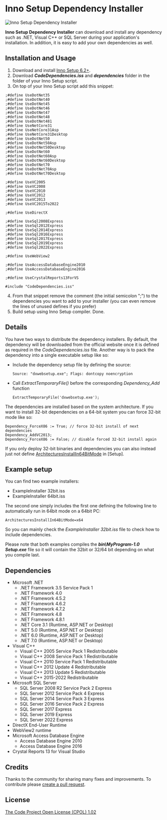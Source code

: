 # Inno Setup Dependency Installer

![Inno Setup Dependency Installer](https://user-images.githubusercontent.com/341158/122873592-3e2e9d80-d332-11eb-8055-8a4c6064ac4e.gif)

**Inno Setup Dependency Installer** can download and install any dependency such as .NET, Visual C++ or SQL Server during your application's installation. In addition, it is easy to add your own dependencies as well.

## Installation and Usage

1. Download and install [Inno Setup 6.2+](https://www.jrsoftware.org/isinfo.php).
2. Download **_CodeDependencies.iss_** and **_dependencies_** folder in the folder of your Inno Setup script.
3. On top of your Inno Setup script add this snippet:
```iss
;#define UseDotNet35
;#define UseDotNet40
;#define UseDotNet45
;#define UseDotNet46
;#define UseDotNet47
;#define UseDotNet48
;#define UseDotNet481
;#define UseNetCore31
;#define UseNetCore31Asp
;#define UseNetCore31Desktop
;#define UseDotNet50
;#define UseDotNet50Asp
;#define UseDotNet50Desktop
;#define UseDotNet60
;#define UseDotNet60Asp
;#define UseDotNet60Desktop
;#define UseDotNet70
;#define UseDotNet70Asp
;#define UseDotNet70Desktop

;#define UseVC2005
;#define UseVC2008
;#define UseVC2010
;#define UseVC2012
;#define UseVC2013
;#define UseVC2015To2022

;#define UseDirectX

;#define UseSql2008Express
;#define UseSql2012Express
;#define UseSql2014Express
;#define UseSql2016Express
;#define UseSql2017Express
;#define UseSql2019Express
;#define UseSql2022Express

;#define UseWebView2

;#define UseAccessDatabaseEngine2010
;#define UseAccessDatabaseEngine2016

;#define UseCrystalReports13ForVS

#include "CodeDependencies.iss"
```
4. From that snippet remove the comment (the initial semicolon ";") to the dependencies you want to add to your installer (you can even remove the lines of unused defines if you prefer)
5. Build setup using Inno Setup compiler. Done.

## Details

You have two ways to distribute the dependency installers. By default, the dependency will be downloaded from the official website once it is defined as required in the _CodeDependencies.iss_ file. Another way is to pack the dependency into a single executable setup like so:

* Include the dependency setup file by defining the source:

    ```iss
    Source: "dxwebsetup.exe"; Flags: dontcopy noencryption
    ```

* Call _ExtractTemporaryFile()_ before the corresponding _Dependency_Add_ function

    ```iss
    ExtractTemporaryFile('dxwebsetup.exe');
    ```

The dependencies are installed based on the system architecture. If you want to install 32-bit dependencies on a 64-bit system you can force 32-bit mode like so:

```iss
Dependency_ForceX86 := True; // force 32-bit install of next dependencies
Dependency_AddVC2013;
Dependency_ForceX86 := False; // disable forced 32-bit install again
```

If you only deploy 32-bit binaries and dependencies you can also instead just not define [ArchitecturesInstallIn64BitMode](https://jrsoftware.org/ishelp/index.php?topic=setup_architecturesinstallin64bitmode) in [Setup].

## Example setup

You can find two example installers: 
  * ExampleInstaller 32bit.iss
  * ExampleInstaller 64bit.iss 

The second one simply includes the first one defining the following line to automatically run in 64bit mode on a 64bit PC:
```iss
ArchitecturesInstallIn64BitMode=x64
```
So you can mainly check the _ExampleInstaller 32bit.iss_ file to check how to include dependencies.

Please note that both examples compiles the **_bin\MyProgram-1.0 Setup.exe_** file so it will contain the 32bit or 32/64 bit depending on what you compile last.



## Dependencies

* Microsoft .NET
    * .NET Framework 3.5 Service Pack 1
    * .NET Framework 4.0
    * .NET Framework 4.5.2
    * .NET Framework 4.6.2
    * .NET Framework 4.7.2
    * .NET Framework 4.8
    * .NET Framework 4.8.1
    * .NET Core 3.1 (Runtime, ASP.NET or Desktop)
    * .NET 5.0 (Runtime, ASP.NET or Desktop)
    * .NET 6.0 (Runtime, ASP.NET or Desktop)
    * .NET 7.0 (Runtime, ASP.NET or Desktop)
* Visual C++
    * Visual C++ 2005 Service Pack 1 Redistributable
    * Visual C++ 2008 Service Pack 1 Redistributable
    * Visual C++ 2010 Service Pack 1 Redistributable
    * Visual C++ 2012 Update 4 Redistributable
    * Visual C++ 2013 Update 5 Redistributable
    * Visual C++ 2015-2022 Redistributable
* Microsoft SQL Server
    * SQL Server 2008 R2 Service Pack 2 Express
    * SQL Server 2012 Service Pack 4 Express
    * SQL Server 2014 Service Pack 3 Express
    * SQL Server 2016 Service Pack 2 Express
    * SQL Server 2017 Express
    * SQL Server 2019 Express
    * SQL Server 2022 Express
* DirectX End-User Runtime
* WebView2 runtime
* Microsoft Access Database Engine
    * Access Database Engine 2010
    * Access Database Engine 2016
* Crystal Reports 13 for Visual Studio

## Credits

Thanks to the community for sharing many fixes and improvements. To contribute please [create a pull request](https://github.com/DomGries/InnoDependencyInstaller/pulls).

## License

[The Code Project Open License (CPOL) 1.02](https://github.com/DomGries/InnoDependencyInstaller/blob/master/LICENSE.md)
